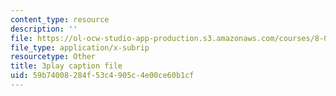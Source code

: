 ```yaml
---
content_type: resource
description: ''
file: https://ol-ocw-studio-app-production.s3.amazonaws.com/courses/8-04-quantum-physics-i-spring-2016/59b74008284f53c4905c4e00ce60b1cf_lWTUcojZ_gQ.vtt
file_type: application/x-subrip
resourcetype: Other
title: 3play caption file
uid: 59b74008-284f-53c4-905c-4e00ce60b1cf
---
```

